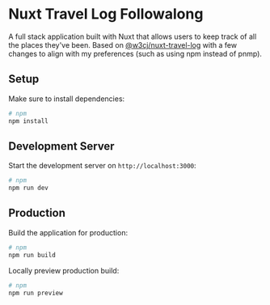 # Nuxt Travel Log Followalong

A full stack application built with Nuxt that allows users to keep track of all the places they've been. Based on [@w3cj/nuxt-travel-log](https://github.com/w3cj/nuxt-travel-log) with a few changes to align with my preferences (such as using npm instead of pnmp).

## Setup

Make sure to install dependencies:

```bash
# npm
npm install
```

## Development Server

Start the development server on `http://localhost:3000`:

```bash
# npm
npm run dev
```

## Production

Build the application for production:

```bash
# npm
npm run build
```

Locally preview production build:

```bash
# npm
npm run preview
```
